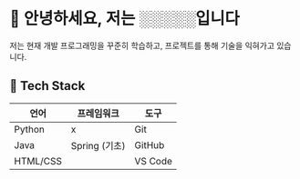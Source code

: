 # 👋 안녕하세요, 저는 ░░░░░입니다

저는 현재 개발 프로그래밍을 꾸준히 학습하고,
프로젝트를 통해 기술을 익혀가고 있습니다.

## 🔧 Tech Stack
| 언어 | 프레임워크 | 도구 |
|------|-------------|------|
| Python | x  | Git |
| Java | Spring (기초) | GitHub |
| HTML/CSS |  | VS Code |
